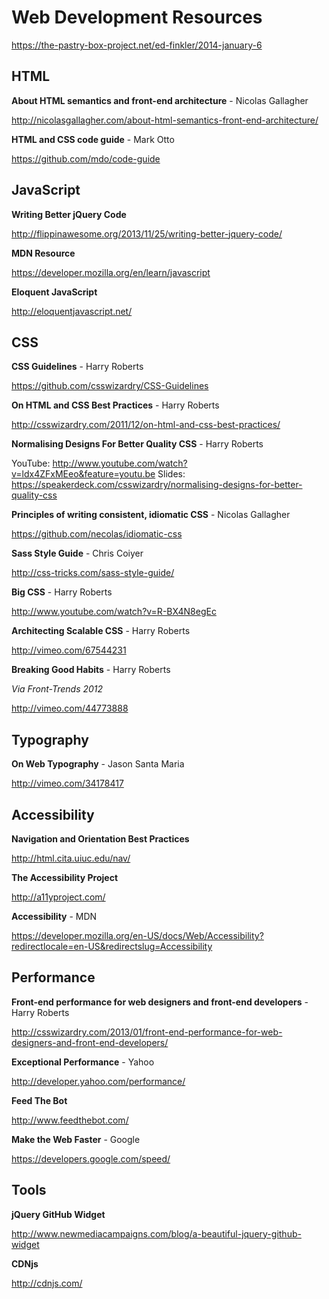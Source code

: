 # Web Development Resources


https://the-pastry-box-project.net/ed-finkler/2014-january-6



## HTML

**About HTML semantics and front-end architecture** - Nicolas Gallagher

http://nicolasgallagher.com/about-html-semantics-front-end-architecture/


**HTML and CSS code guide** - Mark Otto

https://github.com/mdo/code-guide



## JavaScript


**Writing Better jQuery Code**

http://flippinawesome.org/2013/11/25/writing-better-jquery-code/


**MDN Resource**

https://developer.mozilla.org/en/learn/javascript


**Eloquent JavaScript**

http://eloquentjavascript.net/



## CSS


**CSS Guidelines** - Harry Roberts

https://github.com/csswizardry/CSS-Guidelines


**On HTML and CSS Best Practices** - Harry Roberts

http://csswizardry.com/2011/12/on-html-and-css-best-practices/


**Normalising Designs For Better Quality CSS** - Harry Roberts

YouTube: http://www.youtube.com/watch?v=ldx4ZFxMEeo&feature=youtu.be
Slides: https://speakerdeck.com/csswizardry/normalising-designs-for-better-quality-css


**Principles of writing consistent, idiomatic CSS** - Nicolas Gallagher

https://github.com/necolas/idiomatic-css


**Sass Style Guide** - Chris Coiyer

http://css-tricks.com/sass-style-guide/


**Big CSS** - Harry Roberts

http://www.youtube.com/watch?v=R-BX4N8egEc


**Architecting Scalable CSS** - Harry Roberts

http://vimeo.com/67544231


**Breaking Good Habits** - Harry Roberts 

_Via Front-Trends 2012_

http://vimeo.com/44773888



## Typography 


**On Web Typography** - Jason Santa Maria

http://vimeo.com/34178417



## Accessibility


**Navigation and Orientation Best Practices**

http://html.cita.uiuc.edu/nav/


**The Accessibility Project**

http://a11yproject.com/


**Accessibility** - MDN

https://developer.mozilla.org/en-US/docs/Web/Accessibility?redirectlocale=en-US&redirectslug=Accessibility



## Performance

**Front-end performance for web designers and front-end developers** - Harry Roberts

http://csswizardry.com/2013/01/front-end-performance-for-web-designers-and-front-end-developers/


**Exceptional Performance** - Yahoo

http://developer.yahoo.com/performance/


**Feed The Bot**

http://www.feedthebot.com/


**Make the Web Faster** - Google 

https://developers.google.com/speed/



## Tools


**jQuery GitHub Widget**

http://www.newmediacampaigns.com/blog/a-beautiful-jquery-github-widget


**CDNjs**

http://cdnjs.com/
